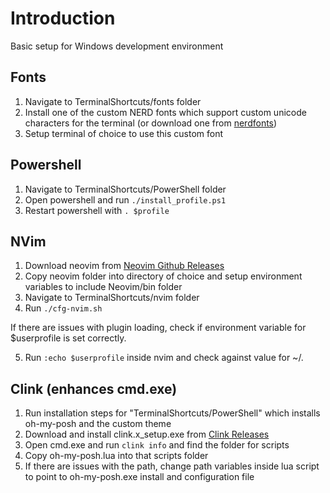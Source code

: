 # Introduction
Basic setup for Windows development environment

## Fonts
1. Navigate to TerminalShortcuts/fonts folder
2. Install one of the custom NERD fonts which support custom unicode characters for the terminal (or download one from [nerdfonts](https://www.nerdfonts.com/font-downloads))
3. Setup terminal of choice to use this custom font


## Powershell
1. Navigate to TerminalShortcuts/PowerShell folder
2. Open powershell and run <code>./install_profile.ps1</code>
3. Restart powershell with <code>. $profile</code>

## NVim
1. Download neovim from [Neovim Github Releases](https://github.com/neovim/neovim/releases)
2. Copy neovim folder into directory of choice and setup environment variables to include Neovim/bin folder
3. Navigate to TerminalShortcuts/nvim folder
4. Run <code>./cfg-nvim.sh</code>

If there are issues with plugin loading, check if environment variable for $userprofile is set correctly. 

5. Run <code>:echo $userprofile</code> inside nvim and check against value for ~/.

## Clink (enhances cmd.exe)
1. Run installation steps for "TerminalShortcuts/PowerShell" which installs oh-my-posh and the custom theme 
2. Download and install clink.x_setup.exe from [Clink Releases](https://github.com/chrisant996/clink/releases)
3. Open cmd.exe and run <code>clink info</code> and find the folder for scripts
4. Copy oh-my-posh.lua into that scripts folder
5. If there are issues with the path, change path variables inside lua script to point to oh-my-posh.exe install and configuration file


